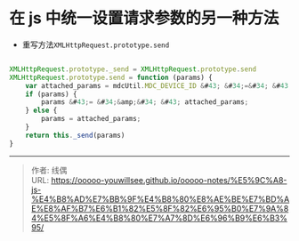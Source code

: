 # 在 js 中统一设置请求参数的另一种方法


- 重写方法`XMLHttpRequest.prototype.send`

```javascript

XMLHttpRequest.prototype._send = XMLHttpRequest.prototype.send
XMLHttpRequest.prototype.send = function (params) {
	var attached_params = mdcUtil.MDC_DEVICE_ID &#43; &#34;=&#34; &#43; mdcUtil.getMdcDeviceId();
	if (params) {
		params &#43;= &#34;&amp;&#34; &#43; attached_params;
	} else {
		params = attached_params;
	}
	return this._send(params)
}

```


---

> 作者: 线偶  
> URL: https://ooooo-youwillsee.github.io/ooooo-notes/%E5%9C%A8-js-%E4%B8%AD%E7%BB%9F%E4%B8%80%E8%AE%BE%E7%BD%AE%E8%AF%B7%E6%B1%82%E5%8F%82%E6%95%B0%E7%9A%84%E5%8F%A6%E4%B8%80%E7%A7%8D%E6%96%B9%E6%B3%95/  


